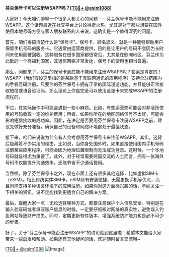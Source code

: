 **芬兰保号卡可以注册WSAPP吗？[[TG💪+ @esim1088](https://t.me/s/esim1088)]**

大家好！今天咱们聊聊一个很多人都关心的问题——芬兰保号卡能不能用来注册WSAPP。这个话题最近在社交平台上讨论得挺火热，尤其是对于那些想要在国外使用本地号码方便与家人朋友联系的人来说，这确实是一个值得深究的问题。

首先，咱们得搞清楚什么是“保号卡”。保号卡，顾名思义，就是一种能够帮助用户保留手机号码的服务卡。它通常由运营商提供，目的是让用户的号码不会因为长时间未使用而被回收。这种服务在很多国家都很常见，尤其是在欧洲地区。芬兰作为北欧的一个高福利国家，其通信网络非常发达，保号卡的使用也相当普遍。

那么，问题来了，芬兰的保号卡到底能不能用来注册WSAPP呢？答案是肯定的！WSAPP（我们假设这里指的是某款基于互联网通讯的应用程序）支持全球范围内的手机号码注册。只要你的芬兰保号卡拥有正常的国际漫游功能，并且能够正常接收短信或语音验证码，那么理论上你是完全可以使用这张卡来完成WSAPP的注册流程的。

不过，在实际操作中可能会遇到一些小麻烦。比如，有些运营商可能会对非活跃使用的号码收取一定的维护费用；再者，如果你所在的地区网络信号不太好，可能会影响短信接收的成功率。因此，在决定是否要用芬兰保号卡注册WSAPP之前，建议先做好充分准备，确保自己的设备和网络环境都处于最佳状态。

接下来，咱们来说说为什么有人会考虑用芬兰保号卡来注册WSAPP。其实，这背后隐藏着不少实用的理由。比如说，当你身处国外时，如果直接使用国内手机号码注册某些应用程序，可能会因为地理位置限制而无法成功登录。这时候，一个本地号码就显得尤为重要了。此外，对于经常需要跨国交流的人士而言，拥有一张海外号码不仅能提升沟通效率，还能节省不少通话费用。

当然啦，除了芬兰保号卡之外，现在市面上还有很多其他选择，比如虚拟SIM卡（eSIM）。相比传统实体SIM卡，eSIM具有安装便捷、无需更换手机等优点，而且同样支持多种语言环境下的应用注册。如果你对这方面感兴趣的话，不妨关注一下相关的资讯，说不定能找到更适合自己的解决方案。

最后，提醒大家一点：无论选择哪种方式，都要注意保护个人信息安全。特别是在输入验证码或者填写账户信息的时候，一定要仔细核对网址的真实性，避免误入钓鱼网站导致财产损失。同时，定期更新软件版本，增强系统防护能力也是必不可少的步骤。

好了，关于“芬兰保号卡能否注册WSAPP”的讨论就到这里啦！希望本文能给大家带来一些启发和帮助。如果还有其他疑问的话，欢迎随时留言交流哦~ 

[[TG💪+ @esim1088](https://t.me/s/esim1088) ![Image](https://i.postimg.cc/4NQfJmqS/Snipaste-2025-05-13-00-14-12.png)]